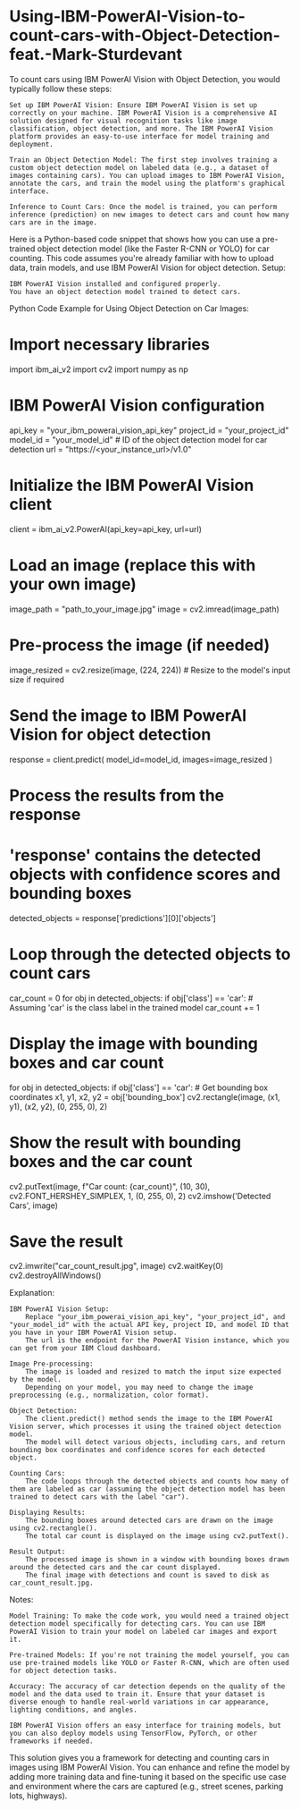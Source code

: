 # Using-IBM-PowerAI-Vision-to-count-cars-with-Object-Detection-feat.-Mark-Sturdevant
To count cars using IBM PowerAI Vision with Object Detection, you would typically follow these steps:

    Set up IBM PowerAI Vision: Ensure IBM PowerAI Vision is set up correctly on your machine. IBM PowerAI Vision is a comprehensive AI solution designed for visual recognition tasks like image classification, object detection, and more. The IBM PowerAI Vision platform provides an easy-to-use interface for model training and deployment.

    Train an Object Detection Model: The first step involves training a custom object detection model on labeled data (e.g., a dataset of images containing cars). You can upload images to IBM PowerAI Vision, annotate the cars, and train the model using the platform's graphical interface.

    Inference to Count Cars: Once the model is trained, you can perform inference (prediction) on new images to detect cars and count how many cars are in the image.

Here is a Python-based code snippet that shows how you can use a pre-trained object detection model (like the Faster R-CNN or YOLO) for car counting. This code assumes you're already familiar with how to upload data, train models, and use IBM PowerAI Vision for object detection.
Setup:

    IBM PowerAI Vision installed and configured properly.
    You have an object detection model trained to detect cars.

Python Code Example for Using Object Detection on Car Images:

# Import necessary libraries
import ibm_ai_v2
import cv2
import numpy as np

# IBM PowerAI Vision configuration
api_key = "your_ibm_powerai_vision_api_key"
project_id = "your_project_id"
model_id = "your_model_id"  # ID of the object detection model for car detection
url = "https://<your_instance_url>/v1.0"

# Initialize the IBM PowerAI Vision client
client = ibm_ai_v2.PowerAI(api_key=api_key, url=url)

# Load an image (replace this with your own image)
image_path = "path_to_your_image.jpg"
image = cv2.imread(image_path)

# Pre-process the image (if needed)
image_resized = cv2.resize(image, (224, 224))  # Resize to the model's input size if required

# Send the image to IBM PowerAI Vision for object detection
response = client.predict(
    model_id=model_id,
    images=image_resized
)

# Process the results from the response
# 'response' contains the detected objects with confidence scores and bounding boxes
detected_objects = response['predictions'][0]['objects']

# Loop through the detected objects to count cars
car_count = 0
for obj in detected_objects:
    if obj['class'] == 'car':  # Assuming 'car' is the class label in the trained model
        car_count += 1

# Display the image with bounding boxes and car count
for obj in detected_objects:
    if obj['class'] == 'car':
        # Get bounding box coordinates
        x1, y1, x2, y2 = obj['bounding_box']
        cv2.rectangle(image, (x1, y1), (x2, y2), (0, 255, 0), 2)

# Show the result with bounding boxes and the car count
cv2.putText(image, f"Car count: {car_count}", (10, 30), cv2.FONT_HERSHEY_SIMPLEX, 1, (0, 255, 0), 2)
cv2.imshow('Detected Cars', image)

# Save the result
cv2.imwrite("car_count_result.jpg", image)
cv2.waitKey(0)
cv2.destroyAllWindows()

Explanation:

    IBM PowerAI Vision Setup:
        Replace "your_ibm_powerai_vision_api_key", "your_project_id", and "your_model_id" with the actual API key, project ID, and model ID that you have in your IBM PowerAI Vision setup.
        The url is the endpoint for the PowerAI Vision instance, which you can get from your IBM Cloud dashboard.

    Image Pre-processing:
        The image is loaded and resized to match the input size expected by the model.
        Depending on your model, you may need to change the image preprocessing (e.g., normalization, color format).

    Object Detection:
        The client.predict() method sends the image to the IBM PowerAI Vision server, which processes it using the trained object detection model.
        The model will detect various objects, including cars, and return bounding box coordinates and confidence scores for each detected object.

    Counting Cars:
        The code loops through the detected objects and counts how many of them are labeled as car (assuming the object detection model has been trained to detect cars with the label "car").

    Displaying Results:
        The bounding boxes around detected cars are drawn on the image using cv2.rectangle().
        The total car count is displayed on the image using cv2.putText().

    Result Output:
        The processed image is shown in a window with bounding boxes drawn around the detected cars and the car count displayed.
        The final image with detections and count is saved to disk as car_count_result.jpg.

Notes:

    Model Training: To make the code work, you would need a trained object detection model specifically for detecting cars. You can use IBM PowerAI Vision to train your model on labeled car images and export it.

    Pre-trained Models: If you're not training the model yourself, you can use pre-trained models like YOLO or Faster R-CNN, which are often used for object detection tasks.

    Accuracy: The accuracy of car detection depends on the quality of the model and the data used to train it. Ensure that your dataset is diverse enough to handle real-world variations in car appearance, lighting conditions, and angles.

    IBM PowerAI Vision offers an easy interface for training models, but you can also deploy models using TensorFlow, PyTorch, or other frameworks if needed.

This solution gives you a framework for detecting and counting cars in images using IBM PowerAI Vision. You can enhance and refine the model by adding more training data and fine-tuning it based on the specific use case and environment where the cars are captured (e.g., street scenes, parking lots, highways).
